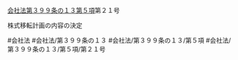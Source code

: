 [会社法第３９９条の１３第５項](会社法＿＿＿＿第３９９条の１３第５項)第２１号

株式移転計画の内容の決定


#会社法
#会社法/第３９９条の１３
#会社法/第３９９条の１３/第５項
#会社法/第３９９条の１３/第５項/第２１号
